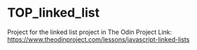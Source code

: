 # TOP_linked_list

Project for the linked list project in The Odin Project
Link:
https://www.theodinproject.com/lessons/javascript-linked-lists